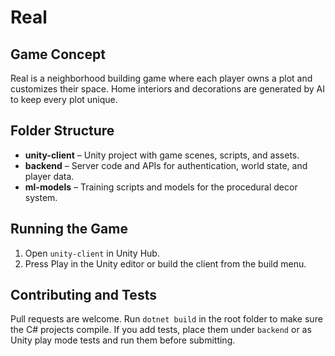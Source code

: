 # Real

## Game Concept
Real is a neighborhood building game where each player owns a plot and customizes their space. Home interiors and decorations are generated by AI to keep every plot unique.

## Folder Structure
- **unity-client** – Unity project with game scenes, scripts, and assets.
- **backend** – Server code and APIs for authentication, world state, and player data.
- **ml-models** – Training scripts and models for the procedural decor system.

## Running the Game
1. Open `unity-client` in Unity Hub.
2. Press Play in the Unity editor or build the client from the build menu.

## Contributing and Tests
Pull requests are welcome. Run `dotnet build` in the root folder to make sure the C# projects compile. If you add tests, place them under `backend` or as Unity play mode tests and run them before submitting.

